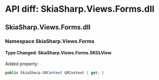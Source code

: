 # API diff: SkiaSharp.Views.Forms.dll

## SkiaSharp.Views.Forms.dll

### Namespace SkiaSharp.Views.Forms

#### Type Changed: SkiaSharp.Views.Forms.SKGLView

Added property:

```csharp
public SkiaSharp.GRContext GRContext { get; }
```



